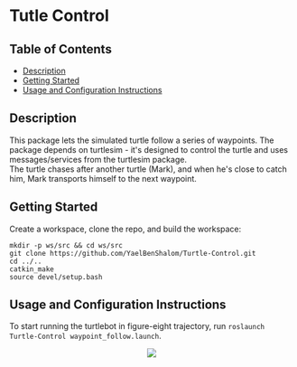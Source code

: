 # Tutle Control


## Table of Contents

- [Description](#description)
- [Getting Started](#getting-started)
- [Usage and Configuration Instructions](#usage-and-configuration-instructions)


## Description
This package lets the simulated turtle follow a series of waypoints. The package depends on turtlesim - it's designed to control the turtle and uses messages/services from the turtlesim package.<br>
The turtle chases after another turtle (Mark), and when he's close to catch him, Mark transports himself to the next waypoint.


## Getting Started

Create a workspace, clone the repo, and build the workspace:
```
mkdir -p ws/src && cd ws/src
git clone https://github.com/YaelBenShalom/Turtle-Control.git
cd ../..
catkin_make
source devel/setup.bash 
```


## Usage and Configuration Instructions

To start running the turtlebot in figure-eight trajectory, run `roslaunch Turtle-Control waypoint_follow.launch`.

<p align="center">
  <img align="center" src="https://github.com/YaelBenShalom/Turtle-Control/blob/master/GIFs/turtle%20race%20-%20HW1.gif">
</p>

